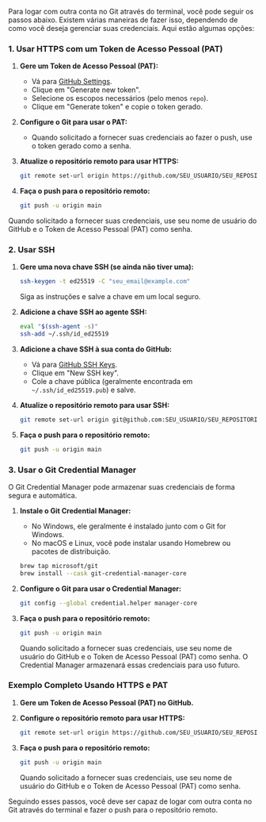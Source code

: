 Para logar com outra conta no Git através do terminal, você pode seguir os passos abaixo. Existem várias maneiras de fazer isso, dependendo de como você deseja gerenciar suas credenciais. Aqui estão algumas opções:

### 1. Usar HTTPS com um Token de Acesso Pessoal (PAT)

1. **Gere um Token de Acesso Pessoal (PAT):**
   - Vá para [GitHub Settings](https://github.com/settings/tokens).
   - Clique em "Generate new token".
   - Selecione os escopos necessários (pelo menos `repo`).
   - Clique em "Generate token" e copie o token gerado.

2. **Configure o Git para usar o PAT:**
   - Quando solicitado a fornecer suas credenciais ao fazer o push, use o token gerado como a senha.

3. **Atualize o repositório remoto para usar HTTPS:**
   ```sh
   git remote set-url origin https://github.com/SEU_USUARIO/SEU_REPOSITORIO.git
   ```

4. **Faça o push para o repositório remoto:**
   ```sh
   git push -u origin main
   ```

Quando solicitado a fornecer suas credenciais, use seu nome de usuário do GitHub e o Token de Acesso Pessoal (PAT) como senha.

### 2. Usar SSH

1. **Gere uma nova chave SSH (se ainda não tiver uma):**
   ```sh
   ssh-keygen -t ed25519 -C "seu_email@example.com"
   ```

   Siga as instruções e salve a chave em um local seguro.

2. **Adicione a chave SSH ao agente SSH:**
   ```sh
   eval "$(ssh-agent -s)"
   ssh-add ~/.ssh/id_ed25519
   ```

3. **Adicione a chave SSH à sua conta do GitHub:**
   - Vá para [GitHub SSH Keys](https://github.com/settings/keys).
   - Clique em "New SSH key".
   - Cole a chave pública (geralmente encontrada em `~/.ssh/id_ed25519.pub`) e salve.

4. **Atualize o repositório remoto para usar SSH:**
   ```sh
   git remote set-url origin git@github.com:SEU_USUARIO/SEU_REPOSITORIO.git
   ```

5. **Faça o push para o repositório remoto:**
   ```sh
   git push -u origin main
   ```

### 3. Usar o Git Credential Manager

O Git Credential Manager pode armazenar suas credenciais de forma segura e automática.

1. **Instale o Git Credential Manager:**
   - No Windows, ele geralmente é instalado junto com o Git for Windows.
   - No macOS e Linux, você pode instalar usando Homebrew ou pacotes de distribuição.

   ```sh
   brew tap microsoft/git
   brew install --cask git-credential-manager-core
   ```

2. **Configure o Git para usar o Credential Manager:**
   ```sh
   git config --global credential.helper manager-core
   ```

3. **Faça o push para o repositório remoto:**
   ```sh
   git push -u origin main
   ```

   Quando solicitado a fornecer suas credenciais, use seu nome de usuário do GitHub e o Token de Acesso Pessoal (PAT) como senha. O Credential Manager armazenará essas credenciais para uso futuro.

### Exemplo Completo Usando HTTPS e PAT

1. **Gere um Token de Acesso Pessoal (PAT) no GitHub.**

2. **Configure o repositório remoto para usar HTTPS:**
   ```sh
   git remote set-url origin https://github.com/SEU_USUARIO/SEU_REPOSITORIO.git
   ```

3. **Faça o push para o repositório remoto:**
   ```sh
   git push -u origin main
   ```

   Quando solicitado a fornecer suas credenciais, use seu nome de usuário do GitHub e o Token de Acesso Pessoal (PAT) como senha.

Seguindo esses passos, você deve ser capaz de logar com outra conta no Git através do terminal e fazer o push para o repositório remoto.